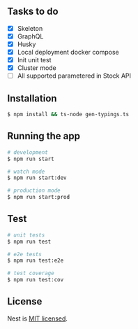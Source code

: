 ## Tasks to do
- [x] Skeleton
- [x] GraphQL
- [x] Husky
- [x] Local deployment docker compose
- [x] Init unit test
- [x] Cluster mode
- [ ] All supported parametered in Stock API

## Installation

```bash
$ npm install && ts-node gen-typings.ts 
```

## Running the app

```bash
# development
$ npm run start

# watch mode
$ npm run start:dev

# production mode
$ npm run start:prod
```

## Test

```bash
# unit tests
$ npm run test

# e2e tests
$ npm run test:e2e

# test coverage
$ npm run test:cov
```

## License

Nest is [MIT licensed](LICENSE).

